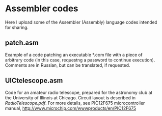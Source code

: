 # Assembler codes

Here I upload some of the Assembler (Assembly) language codes intended for sharing.

## patch.asm

Example of a code patching an executable *.com file with a piece of arbitrary code (in this case, requestng a password to continue execution).
Comments are in Russian, but can be translated, if requested.

## UICtelescope.asm

Code for an amateur radio telescope, prepared for the astronomy club at the University of Illinois at Chicago. Circuit layout is described in *RadioTelescope.pdf*.
For more details, see PIC12F675 microcontroller manual, 
http://www.microchip.com/wwwproducts/en/PIC12F675